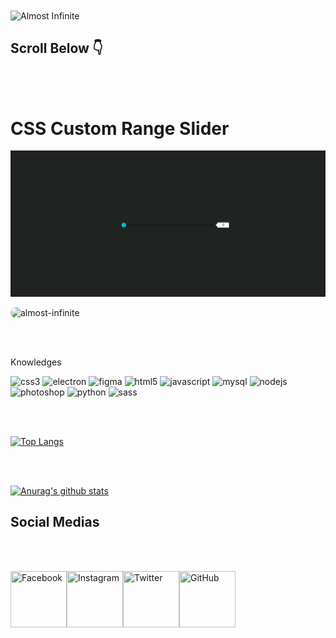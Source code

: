 
<img src="https://imgur.com/J0BBkvj.png"  alt="Almost Infinite" align="center" height="600" width="600" >

## Scroll Below 👇

<br><br>

# CSS Custom Range Slider

[![Site](img/screen.gif)](link)


<p align="left" > <img src="https://komarev.com/ghpvc/?username=almost-infinite" alt="almost-infinite" style="border-radius: 30px;" /> </p>

<br><br>
<p aling="left">Knowledges</p>
<p align="left">
<img src="https://devicons.github.io/devicon/devicon.git/icons/css3/css3-original-wordmark.svg" alt="css3" width="40" height="40"/> 
<img src="https://devicons.github.io/devicon/devicon.git/icons/electron/electron-original.svg" alt="electron" width="40" height="40"/> 
<img src="https://www.vectorlogo.zone/logos/figma/figma-icon.svg" alt="figma" width="40" height="40"/> 
<img src="https://devicons.github.io/devicon/devicon.git/icons/html5/html5-original-wordmark.svg" alt="html5" width="40" height="40"/> 
<img src="https://devicons.github.io/devicon/devicon.git/icons/javascript/javascript-original.svg" alt="javascript" width="40" height="40"/> 
<img src="https://devicons.github.io/devicon/devicon.git/icons/mysql/mysql-original-wordmark.svg" alt="mysql" width="40" height="40"/> 
<img src="https://devicons.github.io/devicon/devicon.git/icons/nodejs/nodejs-original-wordmark.svg" alt="nodejs" width="40" height="40"/> 
<img src="https://devicons.github.io/devicon/devicon.git/icons/photoshop/photoshop-plain.svg" alt="photoshop" width="40" height="40"/> 
<img src="https://devicons.github.io/devicon/devicon.git/icons/python/python-original.svg" alt="python" width="40" height="40"/> 
<img src="https://devicons.github.io/devicon/devicon.git/icons/sass/sass-original.svg" alt="sass" width="40" height="40"/></p>
<br><br>



[![Top Langs](https://github-readme-stats.almost-infinite.vercel.app/api/top-langs/?username=Almost-Infinite&theme=dark-and-light&show_icons=true)](https://github.com/anuraghazra/github-readme-stats)

<br><br>

[![Anurag's github stats](https://github-readme-stats.almost-infinite.vercel.app/api?username=Almost-Infinite&theme=dark-and-light&show_icons=true)](https://github.com/anuraghazra/github-readme-stats)



## Social Medias

<br><br>

<p align="left">
<a href="https://www.facebook.com/Almost.Infinite"><img src="https://i.imgur.com/qosjk0z.png" title="Facebook" align="left" height="90" width="90" ></a>
<a href="https://www.instagram.com/lua.0_0.m/"><img src="https://imgur.com/yVUjfBA.png" title="Instagram" align="left" height="90" width="90" ></a>
<a href="https://twitter.com/luko100"><img src="https://imgur.com/mh9BMBM.png" title="Twitter" align="left" height="90" width="90" ></a>
<a href="https://github.com/Almost-Infinite"><img src="https://imgur.com/TU327h6.png" title="GitHub" align="left" height="90" width="90" ></a>
</p> 